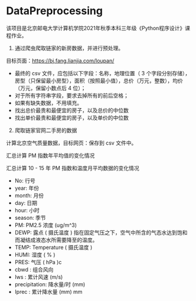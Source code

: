 # DataPreprocessing

该项目是北京邮电大学计算机学院2021年秋季本科三年级《Python程序设计》课程作业。

1. 通过爬虫爬取链家的新房数据，并进行预处理。

目标页面：https://bj.fang.lianjia.com/loupan/

- 最终的 csv 文件，应包括以下字段：名称，地理位置（ 3 个字段分别存储），房型（只保留最小房型），面积（按照最小值），总价（万元，整数），均价（万元，保留小数点后 4 位）；
- 对于所有字符串字段，要求去掉所有的前后空格；
- 如果有缺失数据，不用填充。
- 找出总价最贵和最便宜的房子，以及总价的中位数
- 找出单价最贵和最便宜的房子，以及单价的中位数

2. 爬取链家官网二手房的数据

计算北京空气质量数据，目标网页：保存到 csv 文件中。

汇总计算 PM 指数年平均值的变化情况

汇总计算 10 - 15 年 PM 指数和温度月平均数据的变化情况

- No: 行号
- year: 年份
- month: 月份
- day: 日期
- hour: 小时
- season: 季节
- PM: PM2.5 浓度 (ug/m^3)
- DEWP: 露点 ( 摄氏温度 ) 指在固定气压之下，空气中所含的气态水达到饱和而凝结成液态水所需要降至的温度。
- TEMP: Temperature ( 摄氏温度 )
- HUMI: 湿度 ( % )
- PRES: 气压 ( hPa )c
- cbwd : 组合风向
- Iws : 累计风速 (m/s)
- precipitation: 降水量/时 (mm)
- Iprec : 累计降水量 (mm) mm
